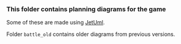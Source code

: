 ### This folder contains planning diagrams for the game

Some of these are made using [JetUml](https://www.jetuml.org/).

Folder `battle_old` contains older diagrams from previous versions.  

